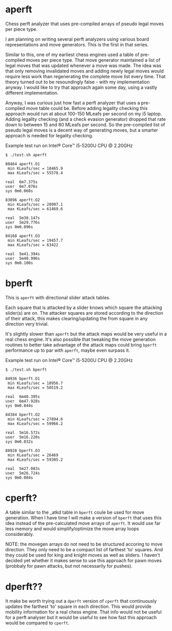# aperft
Chess perft analyzer that uses pre-compiled arrays of pseudo legal moves per piece type.

I am planning on writing several perft analyzers using various board representations and move generators.  This is the first in that series.

Similar to this, one of my earliest chess engines used a table of pre-compiled moves per piece type.  That move generator maintained a list of legal moves that was updated whenever a move was made.  The idea was that only removing invalidated moves and adding newly legal moves would require less work than regenerating the complete move list every time.  That theory turned out to be resoundingly false - with my implementation anyway.  I would like to try that approach again some day, using a vastly different implementation.

Anyway, I was curious just how fast a perft analyzer that uses a pre-compiled move table could be.  Before adding legality checking this approach would run at about 100-150 MLeafs per second on my i5 laptop.  Adding legality checking (and a check evasion generator) dropped that rate down to between 15 and 80 MLeafs per second.  So the pre-compiled list of pseudo legal moves is a decent way of generating moves, but a smarter approach is needed for legality checking.

Example test run on Intel® Core™ i5-5200U CPU @ 2.20GHz

    $ ./test.sh aperft

    80464 aperft.O1
     min KLeafs/sec = 18465.9
     max KLeafs/sec = 55578.4

    real  6m7.375s
    user  6m7.076s
    sys 0m0.060s

    83896 aperft.O2
     min KLeafs/sec = 20997.1
     max KLeafs/sec = 61469.6

    real  5m30.147s
    user  5m29.776s
    sys 0m0.096s

    84168 aperft.O3
     min KLeafs/sec = 19457.7
     max KLeafs/sec = 63422

    real  5m41.394s
    user  5m40.996s
    sys 0m0.100s

# bperft
This is `aperft` with directional slider attack tables.

Each square that is attacked by a slider knows which square the attacking slider(s) are on.  The attacker squares are stored according to the direction of their attack, this makes clearing/updating the from square in any direction very trivial.

It's slightly slower than `aperft` but the attack maps would be very useful in a real chess engine.  It's also possible that tweaking the move generation routines to better take advantage of the attack maps could bring `bperft` performance up to par with `aperft`, maybe even surpass it.

Example test run on Intel® Core™ i5-5200U CPU @ 2.20GHz

    $ ./test.sh bperft

    84936 bperft.O1
     min KLeafs/sec = 18956.7
     max KLeafs/sec = 50519.2

    real  6m48.395s
    user  6m47.928s
    sys 0m0.044s

    84384 bperft.O2
     min KLeafs/sec = 27894.6
     max KLeafs/sec = 59966.2

    real  5m16.572s
    user  5m16.220s
    sys 0m0.032s

    88928 bperft.O3
     min KLeafs/sec = 26469
     max KLeafs/sec = 59305.2

    real  5m27.083s
    user  5m26.724s
    sys 0m0.084s

# cperft?
A table similar to the _atkd table in `bperft` coule be used for move generation.  When I have time I will make a version of `bperft` that uses this idea instead of the pre-calculated move arrays of `aperft`.  It would use far less memory and would simplify/optimize the move array loops considerably.

NOTE: the movegen arrays do not need to be structured accoring to move direction.  They only need to be a compact list of farthest 'to' squares.  And they could be used for king and knight moves as well as sliders.  I haven't decided yet whether it makes sense to use this approach for pawn moves (probbaly for pawn attacks, but not necessarily for pushes).

# dperft??
It make be worth trying out a `dperft` version of `cperft` that continuously updates the farthest 'to' square in each direction.  This would provide mobility information for a real chess engine.  That info would not be useful for a perft analyser but it would be useful to see how fast this approach would be compared to `cperft`.

